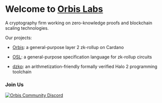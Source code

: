 # Welcome to [Orbis Labs](http://orbisprotocol.com/)

A cryptography firm working on zero-knowledge proofs and blockchain scaling technologies. 

Our projects:

- [Orbis](https://github.com/Orbis-Tertius/Orbis): a general-purpose layer 2 zk-rollup on Cardano

- [OSL](https://github.com/Orbis-Tertius/Orbis): a general-purpose specification language for zk-rollup circuits

- [dzkp](https://github.com/Orbis-Tertius/zkp): an arithmetization-friendly formally verified Halo 2 programming toolchain

### Join Us

[![Orbis Community Discord](https://img.shields.io/discord/967512258877984798.svg?label=Discord&logo=Discord&colorB=7289da&style=for-the-badge)](https://discord.gg/orbisprotocol)
